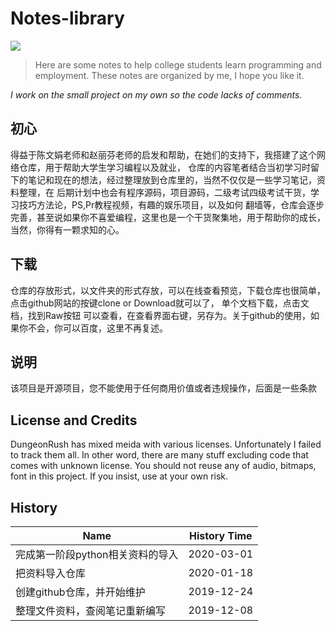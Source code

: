 # Notes-library
![](EnNote.peng)
>Here are some notes to help college students learn programming and employment.
>These notes are organized by me, I hope you like it.

*I work on the small project on my own so the code lacks of comments.*

## 初心

得益于陈文娟老师和赵丽芬老师的启发和帮助，在她们的支持下，我搭建了这个网络仓库，用于帮助大学生学习编程以及就业，
仓库的内容笔者结合当初学习时留下的笔记和现在的想法，经过整理放到仓库里的，当然不仅仅是一些学习笔记，资料整理，在
后期计划中也会有程序源码，项目源码，二级考试四级考试干货，学习技巧方法论，PS,Pr教程视频，有趣的娱乐项目，以及如何
翻墙等，仓库会逐步完善，甚至说如果你不喜爱编程，这里也是一个干货聚集地，用于帮助你的成长，当然，你得有一颗求知的心。

## 下载

仓库的存放形式，以文件夹的形式存放，可以在线查看预览，下载仓库也很简单，点击github网站的按键clone or Download就可以了，
单个文档下载，点击文档，找到Raw按钮 可以查看，在查看界面右键，另存为。关于github的使用，如果你不会，你可以百度，这里不再复述。

## 说明

该项目是开源项目，您不能使用于任何商用价值或者违规操作，后面是一些条款

## License and Credits
DungeonRush has mixed meida with 
various licenses. Unfortunately I failed to track them all. In other word, there are many stuff excluding code that comes with unknown license. You should not reuse any of audio, bitmaps, font in this project. If you insist, use at your own risk.
 

## History
|Name|History Time|
|----|-------|
|完成第一阶段python相关资料的导入|2020-03-01|
|把资料导入仓库|2020-01-18|
|创建github仓库，并开始维护|2019-12-24|
|整理文件资料，查阅笔记重新编写 |2019-12-08|


